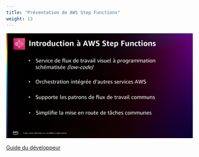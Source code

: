 ```yaml
---
title: "Présentation de AWS Step Functions"
weight: 13
---
```


![Présentation des AWS Step Functions](/static/img-fr/intro/introducing.png)

[Guide du développeur](https://docs.aws.amazon.com/fr_fr/step-functions/latest/dg/welcome.html)
